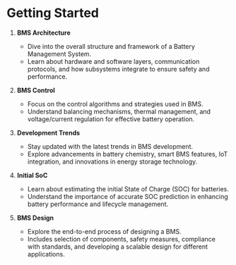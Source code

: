 # Getting Started

1. **BMS Architecture**  
   - Dive into the overall structure and framework of a Battery Management System. 
   - Learn about hardware and software layers, communication protocols, and how subsystems integrate to ensure safety and performance.  

2. **BMS Control**  
   - Focus on the control algorithms and strategies used in BMS.  
   - Understand balancing mechanisms, thermal management, and voltage/current regulation for effective battery operation.  

3. **Development Trends**  
   - Stay updated with the latest trends in BMS development.  
   - Explore advancements in battery chemistry, smart BMS features, IoT integration, and innovations in energy storage technology.  

4. **Initial SoC**  
   - Learn about estimating the initial State of Charge (SOC) for batteries.  
   - Understand the importance of accurate SOC prediction in enhancing battery performance and lifecycle management.  

5. **BMS Design**  
   - Explore the end-to-end process of designing a BMS.  
   - Includes selection of components, safety measures, compliance with standards, and developing a scalable design for different applications.
